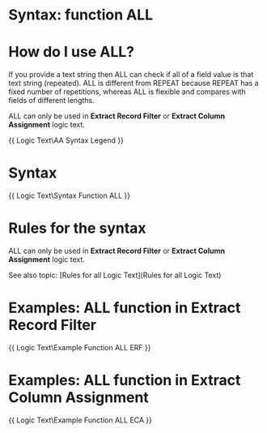 # Syntax: function ALL

# How do I use ALL? 

If you provide a text string then ALL can check if all of a field value is that text string \(repeated\). ALL is different from REPEAT because REPEAT has a fixed number of repetitions, whereas ALL is flexible and compares with fields of different lengths.

ALL can only be used in **Extract Record Filter** or **Extract Column Assignment** logic text.

{{ Logic Text\AA Syntax Legend }}

# Syntax 

{{ Logic Text\Syntax Function ALL }}

# Rules for the syntax 

ALL can only be used in **Extract Record Filter** or **Extract Column Assignment** logic text.

See also topic: [Rules for all Logic Text](Rules for all Logic Text) 

# Examples: ALL function in Extract Record Filter 

{{ Logic Text\Example Function ALL ERF }}

# Examples: ALL function in Extract Column Assignment 

{{ Logic Text\Example Function ALL ECA }}

